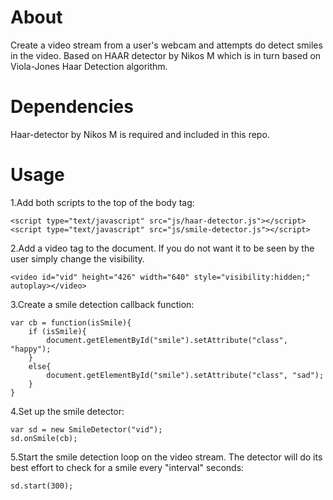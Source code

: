 About
=====
Create a video stream from a user's webcam and attempts do detect smiles in the video.
Based on HAAR detector by Nikos M which is in turn based on Viola-Jones Haar Detection algorithm.

Dependencies
============
Haar-detector by Nikos M is required and included in this repo.

Usage
=====
1.Add both scripts to the top of the body tag:

    <script type="text/javascript" src="js/haar-detector.js"></script>
    <script type="text/javascript" src="js/smile-detector.js"></script>

2.Add a video tag to the document. If you do not want it to be seen by the user simply change the visibility.

    <video id="vid" height="426" width="640" style="visibility:hidden;" autoplay></video>

3.Create a smile detection callback function:

    var cb = function(isSmile){
        if (isSmile){
            document.getElementById("smile").setAttribute("class", "happy");
        }
        else{
            document.getElementById("smile").setAttribute("class", "sad");
        }
    }


4.Set up the smile detector:

    var sd = new SmileDetector("vid");
    sd.onSmile(cb);

5.Start the smile detection loop on the video stream. The detector will do its best effort to check for a smile every "interval" seconds:

    sd.start(300);
